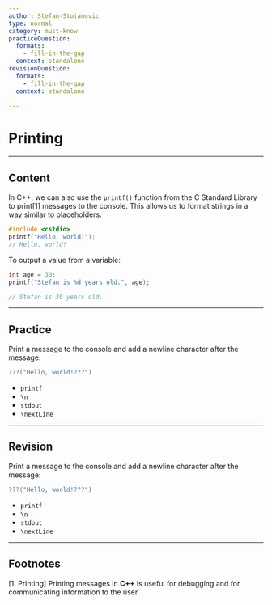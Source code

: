 ```yaml
---
author: Stefan-Stojanovic
type: normal
category: must-know
practiceQuestion:
  formats:
    - fill-in-the-gap
  context: standalone
revisionQuestion:
  formats:
    - fill-in-the-gap
  context: standalone

---
```


# Printing

---

## Content

In C++, we can also use the `printf()` function from the C Standard Library to print[1] messages to the console. This  allows us to format strings in a way similar to placeholders:

```cpp
#include <cstdio>
printf("Hello, world!");
// Hello, world!
```

To output a value from a variable:
```cpp
int age = 30;
printf("Stefan is %d years old.", age);

// Stefan is 30 years old.
```

---
## Practice

Print a message to the console and add a newline character after the message:
```cpp
???("Hello, world!???")
```

- `printf`
- `\n`
- `stdout`
- `\nextLine`

---
## Revision

Print a message to the console and add a newline character after the message:
```cpp
???("Hello, world!???")
```

- `printf`
- `\n`
- `stdout`
- `\nextLine`


---
## Footnotes

[1: Printing]
Printing messages in **C++** is useful for debugging and for communicating information to the user.

